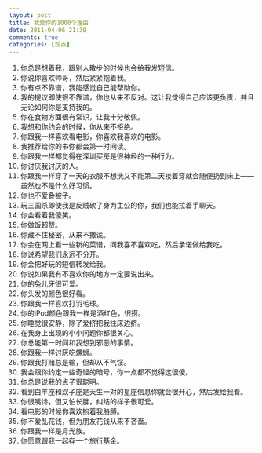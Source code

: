 ```yaml
---
layout: post
title: 我爱你的1000个理由
date: 2011-04-06 21:39
comments: true
categories: [观点]
---
```

<ol>
	<li>你总是想着我，跟别人散步的时候也会给我发短信。</li>
	<li>你说你喜欢帅哥，然后紧紧抱着我。</li>
	<li>你有点不靠谱，我能感觉自己能帮助你。</li>
	<li>我的提议即使很不靠谱，你也从来不反对。这让我觉得自己应该更负责，并且无论如何你是支持我的。</li>
	<li>你在食物方面很有常识，让我十分敬佩。</li>
	<li>我想和你约会的时候，你从来不拒绝。</li>
	<li>你跟我一样喜欢看电影，你喜欢我喜欢的电影。</li>
	<li>我推荐给你的书你都会第一时间读。</li>
	<li>你跟我一样都觉得在深圳买房是很神经的一种行为。</li>
	<li>你讨厌我讨厌的人。</li>
	<li>你跟我一样穿了一天的衣服不想洗又不能第二天接着穿就会随便扔到床上——虽然也不是什么好习惯。</li>
	<li>你也不爱叠被子。</li>
	<li>玩三国杀即使我是反贼砍了身为主公的你，我们也能拉着手聊天。</li>
	<li>你会看着我傻笑。</li>
	<li>你做饭超赞。</li>
	<li>你藏不住秘密，从来不撒谎。</li>
	<li>你会在网上看一些新的菜谱，问我喜不喜欢吃，然后承诺做给我吃。</li>
	<li>你说希望我们永远不分开。</li>
	<li>你会把好玩的短信转发给我。</li>
	<li>你说如果我有不喜欢你的地方一定要说出来。</li>
	<li>你的兔儿牙很可爱。</li>
	<li>你头发的颜色很好看。</li>
	<li>你跟我一样喜欢打羽毛球。</li>
	<li>你的iPod颜色跟我一样是酒红色，很搭。</li>
	<li>你睡觉很安静，除了爱挤把我往床边挤。</li>
	<li>在我身上出现的小小问题你都很关心。</li>
	<li>你总能第一时间和我想到邪恶的事情。</li>
	<li>你跟我一样讨厌吃螺蛳。</li>
	<li>你跟我打赌总是输，但却从不气馁。</li>
	<li>我会跟你约定一些奇怪的暗号，你一点都不觉得这很傻。</li>
	<li>你总是说我的点子很聪明。</li>
	<li>看到白羊座和双子座是天生一对的星座信息你就会很开心，然后发给我看。</li>
	<li>你很嘴馋，但又怕长胖，纠结的样子很可爱。</li>
	<li>看电影的时候你喜欢抱着我胳膊。</li>
	<li>你不爱乱花钱，但为朋友花钱从来不吝啬。</li>
	<li>你跟我一样是月光族。</li>
	<li>你愿意跟我一起存一个旅行基金。</li></ol>
